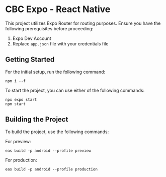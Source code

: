 # CBC Expo - React Native

This project utilizes Expo Router for routing purposes. Ensure you have the following prerequisites before proceeding:

1. Expo Dev Account
2. Replace `app.json` file with your credentials file

## Getting Started

For the initial setup, run the following command:

```
npm i --f
```

To start the project, you can use either of the following commands:

```
npx expo start
npm start
```

## Building the Project

To build the project, use the following commands:

For preview:
```
eas build -p android --profile preview
```

For production:
```
eas build -p android --profile production
```